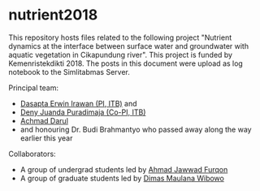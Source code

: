 # nutrient2018
This repository hosts files related to the following project "Nutrient dynamics at the interface between surface water and groundwater with aquatic vegetation in Cikapundung river". This project is funded by Kemenristekdikti 2018.  The posts in this document were upload as log notebook to the Simlitabmas Server.  

Principal team: 
- [Dasapta Erwin Irawan (PI, ITB)](https://scholar.google.co.id/citations?user=Myvc78MAAAAJ&hl=en) and 
- [Deny Juanda Puradimaja (Co-PI, ITB)](https://scholar.google.co.id/citations?user=-Z9rgsQAAAAJ&hl=en)
- [Achmad Darul](https://scholar.google.co.id/citations?user=pssCw68AAAAJ&hl=en)
- and honouring Dr. Budi Brahmantyo who passed away along the way earlier this year

Collaborators:
- A group of undergrad students led by [Ahmad Jawwad Furqon](https://twitter.com/ahmadjfurqon)
- A group of graduate students led by [Dimas Maulana Wibowo](https://scholar.google.co.id/citations?user=M22VJuEAAAAJ&hl=en&oi=ao)